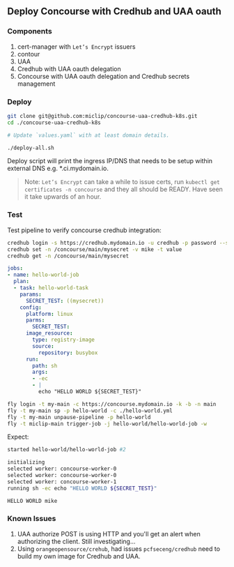 ## Deploy Concourse with Credhub and UAA oauth

### Components 

1. cert-manager with `Let’s Encrypt` issuers
2. contour
3. UAA 
4. Credhub with UAA oauth delegation 
5. Concourse with UAA oauth delegation and Credhub secrets management 

### Deploy

~~~sh
git clone git@github.com:miclip/concourse-uaa-credhub-k8s.git
cd ./concourse-uaa-credhub-k8s

# Update `values.yaml` with at least domain details. 

./deploy-all.sh 
~~~

Deploy script will print the ingress IP/DNS that needs to be setup within external DNS e.g. *.ci.mydomain.io. 

> Note: `Let’s Encrypt` can take a while to issue certs, run `kubectl get certificates -n concourse` and they all should be READY. Have seen it take upwards of an hour. 

### Test 

Test pipeline to verify concourse credhub integration: 

~~~sh 
credhub login -s https://credhub.mydomain.io -u credhub -p password --skip-tls-validation
credhub set -n /concourse/main/mysecret -v mike -t value
credhub get -n /concourse/main/mysecret 
~~~

~~~yaml
jobs:
- name: hello-world-job
  plan:
  - task: hello-world-task
    params:
      SECRET_TEST: ((mysecret))
    config:
      platform: linux
      parms:
        SECRET_TEST:
      image_resource:
        type: registry-image
        source:
          repository: busybox 
      run:
        path: sh
        args:
        - -ec
        - |
          echo "HELLO WORLD ${SECRET_TEST}"
~~~

~~~sh 
fly login -t my-main -c https://concourse.mydomain.io -k -b -n main
fly -t my-main sp -p hello-world -c ./hello-world.yml
fly -t my-main unpause-pipeline -p hello-world
fly -t miclip-main trigger-job -j hello-world/hello-world-job -w
~~~

Expect: 
~~~sh 
started hello-world/hello-world-job #2

initializing
selected worker: concourse-worker-0
selected worker: concourse-worker-0
selected worker: concourse-worker-1
running sh -ec echo "HELLO WORLD ${SECRET_TEST}"

HELLO WORLD mike
~~~

### Known Issues

1. UAA authorize POST is using HTTP and you'll get an alert when authorizing the client. Still investigating...
2. Using `orangeopensource/crehub`, had issues `pcfseceng/credhub` need to build my own image for Credhub and UAA.
